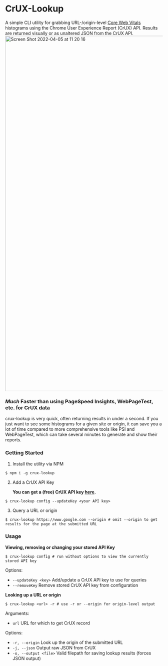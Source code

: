 # CrUX-Lookup

A simple CLI utility for grabbing URL-/origin-level <a href="https://web.dev/vitals" target="_blank" rel="noopener noreferrer">Core Web Vitals</a> histograms using the Chrome User Experience Report (CrUX) API. Results are returned visually or as unaltered JSON from the CrUX API.
<img width="1136" alt="Screen Shot 2022-04-05 at 11 20 16" src="https://user-images.githubusercontent.com/16639987/161788178-933e2e50-1dc1-441e-8e03-a4c112e5864a.png">
### _Much_ Faster than using PageSpeed Insights, WebPageTest, etc. for CrUX data
crux-lookup is very quick, often returning results in under a second. If you just want to see some histograms for a given site or origin, it can save you a lot of time compared to more comprehensive tools like PSI and WebPageTest, which can take several minutes to generate and show their reports.


### Getting Started

1. Install the utility via NPM

```shell
$ npm i -g crux-lookup
```

2. Add a CrUX API Key

   **You can get a (free) CrUX API key <a href="https://developers.google.com/web/tools/chrome-user-experience-report/api/guides/getting-started" target="_blank" rel="noopener noreferrer">here</a>.**

```shell
$ crux-lookup config --updateKey <your API key>
```

3. Query a URL or origin

```shell
$ crux-lookup https://www.google.com --origin # omit --origin to get results for the page at the submitted URL
```

### Usage

**Viewing, removing or changing your stored API Key**

```shell
$ crux-lookup config # run without options to view the currently stored API key
```

Options:

- `--updateKey <key>` Add/update a CrUX API key to use for queries
- `--removeKey` Remove stored CrUX API key from configuration

**Looking up a URL or origin**

```shell
$ crux-lookup <url> -r # use -r or --origin for origin-level output
```

Arguments:

- `url` URL for which to get CrUX record

Options:

- `-r, --origin` Look up the origin of the submitted URL
- `-j, --json` Output raw JSON from CrUX
- `-o, --output <file>` Valid filepath for saving lookup results (forces JSON output)
